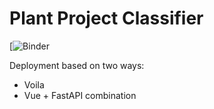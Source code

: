 # Plant Project Classifier

[![Binder](https://mybinder.org/v2/gh/kurianbenoy/Tree-Classifier/master?urlPath=%2Fvoila%2Frender%2Ftree-classifier-app.ipynb)

Deployment based on two ways:

- Voila
- Vue + FastAPI combination


